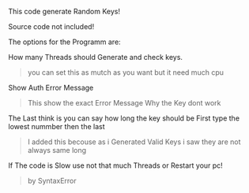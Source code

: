 This code generate Random Keys!

Source code not included!

The options for the Programm are:

How many Threads should Generate and check keys. 
> you can set this as mutch as you want but it need much cpu

Show Auth Error Message 
> This show the exact Error Message Why the Key dont work

The Last think is you can say how long the key should be First type the lowest nummber then the last

> I added this becouse as i Generated Valid Keys i saw they are not always same long


If The code is Slow use not that much Threads or Restart your pc!
  
  
> by SyntaxError
